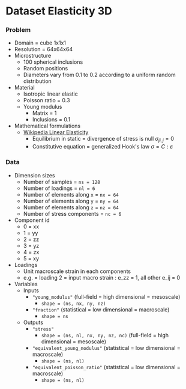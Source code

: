 # Dataset Elasticity 3D

### Problem

- Domain = cube 1x1x1
- Resolution = 64x64x64
- Microstructure
  - 100 spherical inclusions
  - Random positions
  - Diameters vary from 0.1 to 0.2 according to a uniform random distribution
- Material
  - Isotropic linear elastic
  - Poisson ratio = 0.3
  - Young modulus
    - Matrix = 1
    - Inclusions = 0.1
- Mathematical formulations
  - [Wikipedia Linear Elasticity](https://en.wikipedia.org/wiki/Linear_elasticity)
    - Equilibrium in static = divergence of stress is null $\sigma_{ji,j} = 0$
    - Constitutive equation = generalized Hook's law $\sigma = C : \varepsilon$

### Data

- Dimension sizes
  - Number of samples = `ns = 128`
  - Number of loadings = `nl = 6`
  - Number of elements along `x` = `nx = 64`
  - Number of elements along `y` = `ny = 64`
  - Number of elements along `z` = `nz = 64`
  - Number of stress components = `nc = 6`
- Component id
  - 0 = xx
  - 1 = yy
  - 2 = zz
  - 3 = yz
  - 4 = zx
  - 5 = xy
- Loadings
  - Unit macroscale strain in each components
  - e.g. = loading 2 = input macro strain : e_zz = 1, all other e_ij = 0
- Variables
  - Inputs
    - `"young_modulus"` (full-field = high dimensional = mesoscale)
      - `shape = (ns, nx, ny, nz)`
    - `"fraction"` (statistical = low dimensional = macroscale)
      - `shape = ns`
  - Outputs
    - `"stress"`
      - `shape = (ns, nl, nx, ny, nz, nc)` (full-field = high dimensional = mesoscale)
    - `"equivalent_young_modulus"` (statistical = low dimensional = macroscale)
      - `shape = (ns, nl)`
    - `"equivalent_poisson_ratio"` (statistical = low dimensional = macroscale)
      - `shape = (ns, nl)`
